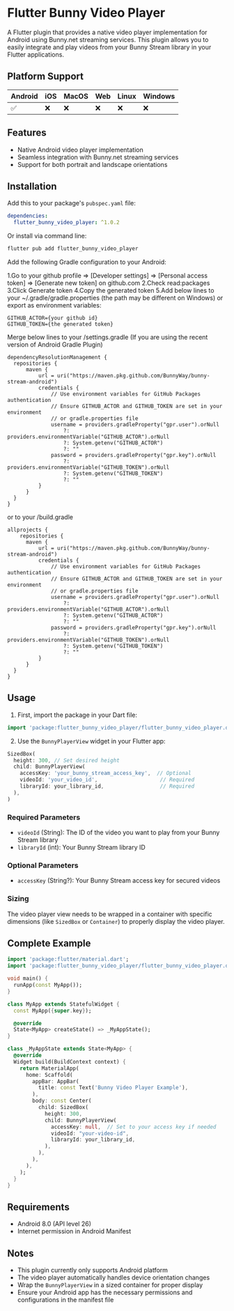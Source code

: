 # Flutter Bunny Video Player

A Flutter plugin that provides a native video player implementation for Android using Bunny.net streaming services. This plugin allows you to easily integrate and play videos from your Bunny Stream library in your Flutter applications.

## Platform Support

| Android | iOS | MacOS | Web | Linux | Windows |
|---------|-----|-------|-----|--------|----------|
| ✅      | ❌   | ❌     | ❌   | ❌      | ❌        |

## Features

- Native Android video player implementation
- Seamless integration with Bunny.net streaming services
- Support for both portrait and landscape orientations

## Installation

Add this to your package's `pubspec.yaml` file:

```yaml
dependencies:
  flutter_bunny_video_player: ^1.0.2
```

Or install via command line:

```bash
flutter pub add flutter_bunny_video_player
```

Add the following Gradle configuration to your Android:

1.Go to your github profile => [Developer settings] => [Personal access token] => [Generate new token] on github.com
2.Check read:packages
3.Click Generate token
4.Copy the generated token
5.Add below lines to your ~/.gradle/gradle.properties (the path may be different on Windows) or export as environment variables:

  ```
  GITHUB_ACTOR={your github id}
  GITHUB_TOKEN={the generated token}
  ```
Merge below lines to your /settings.gradle (If you are using the recent version of Android Gradle Plugin)
  ```
  dependencyResolutionManagement {
    repositories {
        maven {
            url = uri("https://maven.pkg.github.com/BunnyWay/bunny-stream-android")
            credentials {
                // Use environment variables for GitHub Packages authentication
                // Ensure GITHUB_ACTOR and GITHUB_TOKEN are set in your environment
                // or gradle.properties file
                username = providers.gradleProperty("gpr.user").orNull
                    ?: providers.environmentVariable("GITHUB_ACTOR").orNull
                    ?: System.getenv("GITHUB_ACTOR")
                    ?: ""
                password = providers.gradleProperty("gpr.key").orNull
                    ?: providers.environmentVariable("GITHUB_TOKEN").orNull
                    ?: System.getenv("GITHUB_TOKEN")
                    ?: ""
            }
        }
    }
  }
  ```
  or to your /build.gradle
  ```
  allprojects {
      repositories {
        maven {
            url = uri("https://maven.pkg.github.com/BunnyWay/bunny-stream-android")
            credentials {
                // Use environment variables for GitHub Packages authentication
                // Ensure GITHUB_ACTOR and GITHUB_TOKEN are set in your environment 
                // or gradle.properties file
                username = providers.gradleProperty("gpr.user").orNull
                    ?: providers.environmentVariable("GITHUB_ACTOR").orNull
                    ?: System.getenv("GITHUB_ACTOR")
                    ?: ""
                password = providers.gradleProperty("gpr.key").orNull
                    ?: providers.environmentVariable("GITHUB_TOKEN").orNull
                    ?: System.getenv("GITHUB_TOKEN")
                    ?: ""
            }
        }
    }
  }
  ```

## Usage

1. First, import the package in your Dart file:

```dart
import 'package:flutter_bunny_video_player/flutter_bunny_video_player.dart';
```

2. Use the `BunnyPlayerView` widget in your Flutter app:

```dart
SizedBox(
  height: 300, // Set desired height
  child: BunnyPlayerView(
    accessKey: 'your_bunny_stream_access_key',  // Optional
    videoId: 'your_video_id',                    // Required
    libraryId: your_library_id,                  // Required
  ),
)
```

### Required Parameters

- `videoId` (String): The ID of the video you want to play from your Bunny Stream library
- `libraryId` (int): Your Bunny Stream library ID

### Optional Parameters

- `accessKey` (String?): Your Bunny Stream access key for secured videos

### Sizing

The video player view needs to be wrapped in a container with specific dimensions (like `SizedBox` or `Container`) to properly display the video player.

## Complete Example

```dart
import 'package:flutter/material.dart';
import 'package:flutter_bunny_video_player/flutter_bunny_video_player.dart';

void main() {
  runApp(const MyApp());
}

class MyApp extends StatefulWidget {
  const MyApp({super.key});

  @override
  State<MyApp> createState() => _MyAppState();
}

class _MyAppState extends State<MyApp> {
  @override
  Widget build(BuildContext context) {
    return MaterialApp(
      home: Scaffold(
        appBar: AppBar(
          title: const Text('Bunny Video Player Example'),
        ),
        body: const Center(
          child: SizedBox(
            height: 300,
            child: BunnyPlayerView(
              accessKey: null,  // Set to your access key if needed
              videoId: "your-video-id",
              libraryId: your_library_id,
            ),
          ),
        ),
      ),
    );
  }
}
```

## Requirements

- Android 8.0 (API level 26)
- Internet permission in Android Manifest

## Notes

- This plugin currently only supports Android platform
- The video player automatically handles device orientation changes
- Wrap the `BunnyPlayerView` in a sized container for proper display
- Ensure your Android app has the necessary permissions and configurations in the manifest file


